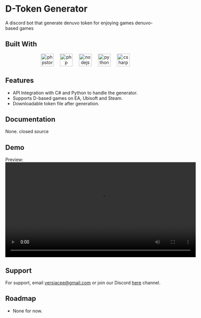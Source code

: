 
# D-Token Generator

A discord bot that generate denuvo token for enjoying games denuvo-based games


## Built With

<p><div align="center">
  <img src="https://cdn.jsdelivr.net/gh/devicons/devicon/icons/phpstorm/phpstorm-original.svg" height="40" alt="phpstorm logo"  />
  <img width="12" />
  <img src="https://cdn.jsdelivr.net/gh/devicons/devicon/icons/php/php-original.svg" height="40" alt="php logo"  />
  <img width="12" />
  <img src="https://cdn.jsdelivr.net/gh/devicons/devicon/icons/nodejs/nodejs-original.svg" height="40" alt="nodejs logo"  />
  <img width="12" />
  <img src="https://cdn.jsdelivr.net/gh/devicons/devicon/icons/python/python-original.svg" height="40" alt="python logo"  />
  <img width="12" />
  <img src="https://cdn.jsdelivr.net/gh/devicons/devicon/icons/csharp/csharp-original.svg" height="40" alt="csharp logo"  />
</div></p>

## Features

- API Integration with C# and Python to handle the generator.
- Supports D-based games on EA, Ubisoft and Steam.
- Downloadable token file after generation.


## Documentation

None. closed source


## Demo

Preview:
<video width="600" controls>
  <source src="https://github.com/jacejupiter/denuvo-bot-automated/raw/refs/heads/main/Discord_pBf0d726Re.mp4" type="video/mp4">
  Your browser does not support the video tag.
</video>


## Support

For support, email versjacee@gmail.com or join our Discord <a href="https://discord.gg/EAzFzdxSyu">here</a> channel.


## Roadmap

- None for now.
